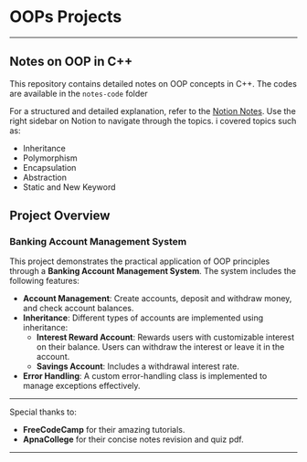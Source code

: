# OOPs Projects

---

## Notes on OOP in C++

This repository contains detailed notes on OOP concepts in C++. The codes are available in the `notes-code` folder

For a structured and detailed explanation, refer to the [Notion Notes](https://kathalsaransh-w.notion.site/oops-in-cpp-saransh?pvs=4). Use the right sidebar on Notion to navigate through the topics.
i covered topics such as:

- Inheritance
- Polymorphism
- Encapsulation
- Abstraction
- Static and New Keyword

## Project Overview

### Banking Account Management System

This project demonstrates the practical application of OOP principles through a **Banking Account Management System**. The system includes the following features:

- **Account Management**: Create accounts, deposit and withdraw money, and check account balances.
- **Inheritance**: Different types of accounts are implemented using inheritance:
  - **Interest Reward Account**: Rewards users with customizable interest on their balance. Users can withdraw the interest or leave it in the account.
  - **Savings Account**: Includes a withdrawal interest rate.
- **Error Handling**: A custom error-handling class is implemented to manage exceptions effectively.

---

Special thanks to:

- **FreeCodeCamp** for their amazing tutorials.
- **ApnaCollege** for their concise notes revision and quiz pdf.

---

<!-- ## Images

*(Add relevant images or diagrams here to enhance understanding.)* -->

